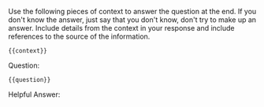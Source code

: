 Use the following pieces of context to answer the question at the end. If you don't know the answer, just say that you don't know, don't try to make up an answer. Include details from the context in your response and include references to the source of the information.
```
{{context}}
```

Question:
```
{{question}}
```

Helpful Answer: